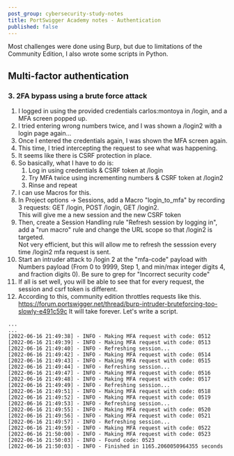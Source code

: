 ```yaml
---
post_group: cybersecurity-study-notes
title: PortSwigger Academy notes - Authentication
published: false
---
```


Most challenges were done using Burp, but due to limitations of the Community Edition, I also wrote some scripts in Python.

## Multi-factor authentication
### 3. 2FA bypass using a brute force attack

1. I logged in using the provided credentials carlos:montoya in /login, and a MFA screen popped up.
2. I tried entering wrong numbers twice, and I was shown a /login2 with a login page again...
3. Once I entered the credentials again, I was shown the MFA screen again.
4. This time, I tried intercepting the request to see what was happening.
5. It seems like there is CSRF protection in place. 
6. So basically, what I have to do is:
   1. Log in using credentials & CSRF token at /login
   2. Try MFA twice using incrementing numbers & CSRF token at /login2
   3. Rinse and repeat
7. I can use Macros for this.
8. In Project options -> Sessions, add a Macro "login_to_mfa" by recording 3 requests: GET /login, POST /login, GET /login2.  
   This will give me a new session and the new CSRF token
9. Then, create a Session Handling rule "Refresh session by logging in", add a "run macro" rule and change the URL scope so that /login2 is targeted.  
    Not very efficient, but this will allow me to refresh the sesssion every time /login2 mfa request is sent.
10. Start an intruder attack to /login 2 at the "mfa-code" payload with Numbers payload (From 0 to 9999, Step 1, and min/max integer digits 4, and fraction digits 0). Be sure to grep for "Incorrect security code"
11. If all is set well, you will be able to see that for every request, the session and csrf token is different.
12. According to this, community edition throttles requests like this. https://forum.portswigger.net/thread/burp-intruder-bruteforcing-too-slowly-e491c59c It will take forever. Let's write a script.

```
...
...
[2022-06-16 21:49:38] - INFO - Making MFA request with code: 0512
[2022-06-16 21:49:39] - INFO - Making MFA request with code: 0513
[2022-06-16 21:49:40] - INFO - Refreshing session...
[2022-06-16 21:49:42] - INFO - Making MFA request with code: 0514
[2022-06-16 21:49:43] - INFO - Making MFA request with code: 0515
[2022-06-16 21:49:44] - INFO - Refreshing session...
[2022-06-16 21:49:47] - INFO - Making MFA request with code: 0516
[2022-06-16 21:49:48] - INFO - Making MFA request with code: 0517
[2022-06-16 21:49:49] - INFO - Refreshing session...
[2022-06-16 21:49:51] - INFO - Making MFA request with code: 0518
[2022-06-16 21:49:52] - INFO - Making MFA request with code: 0519
[2022-06-16 21:49:53] - INFO - Refreshing session...
[2022-06-16 21:49:55] - INFO - Making MFA request with code: 0520
[2022-06-16 21:49:56] - INFO - Making MFA request with code: 0521
[2022-06-16 21:49:57] - INFO - Refreshing session...
[2022-06-16 21:49:59] - INFO - Making MFA request with code: 0522
[2022-06-16 21:50:00] - INFO - Making MFA request with code: 0523
[2022-06-16 21:50:03] - INFO - Found code: 0523
[2022-06-16 21:50:03] - INFO - Finished in 1165.2060050964355 seconds
```